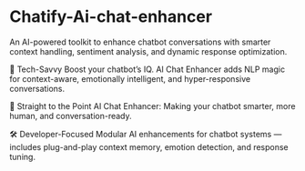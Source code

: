 # Chatify-Ai-chat-enhancer

An AI-powered toolkit to enhance chatbot conversations with smarter context handling, sentiment analysis, and dynamic response optimization.

🚀 Tech-Savvy
Boost your chatbot’s IQ. AI Chat Enhancer adds NLP magic for context-aware, emotionally intelligent, and hyper-responsive conversations.

🧠 Straight to the Point
AI Chat Enhancer: Making your chatbot smarter, more human, and conversation-ready.

🛠️ Developer-Focused
Modular AI enhancements for chatbot systems — includes plug-and-play context memory, emotion detection, and response tuning.
